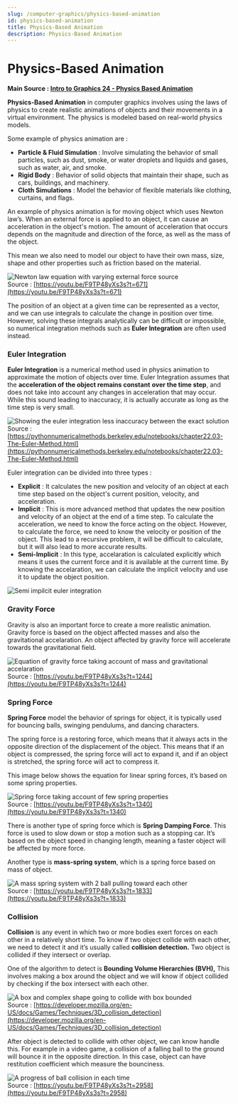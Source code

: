 ```yaml
---
slug: /computer-graphics/physics-based-animation
id: physics-based-animation
title: Physics-Based Animation
description: Physics-Based Animation
---
```


# Physics-Based Animation

**Main Source : [Intro to Graphics 24 - Physics Based Animation](https://youtu.be/F9TP48yXs3s)**

**Physics-Based Animation** in computer graphics involves using the laws of physics to create realistic animations of objects and their movements in a virtual environment. The physics is modeled based on real-world physics models.

Some example of physics animation are :

- **Particle & Fluid Simulation** : Involve simulating the behavior of small particles, such as dust, smoke, or water droplets and liquids and gases, such as water, air, and smoke.
- **Rigid Body** : Behavior of solid objects that maintain their shape, such as cars, buildings, and machinery.
- **Cloth Simulations** : Model the behavior of flexible materials like clothing, curtains, and flags.

An example of physics animation is for moving object which uses Newton law’s. When an external force is applied to an object, it can cause an acceleration in the object's motion. The amount of acceleration that occurs depends on the magnitude and direction of the force, as well as the mass of the object.

This mean we also need to model our object to have their own mass, size, shape and other properties such as friction based on the material.

![Newton law equation with varying external force source](./newton-law-equation.png)  
Source : [https://youtu.be/F9TP48yXs3s?t=671](https://youtu.be/F9TP48yXs3s?t=671)

The position of an object at a given time can be represented as a vector, and we can use integrals to calculate the change in position over time. However, solving these integrals analytically can be
difficult or impossible, so numerical integration methods such as **Euler Integration** are often used instead.

### Euler Integration

**Euler Integration** is a numerical method used in physics animation to approximate the motion of objects over time. Euler Integration assumes that the **acceleration of the object remains constant** **over the time step**, and does not take into account any changes in acceleration that may occur. While this sound leading to inaccuracy, it is actually accurate as long as the time step is very small.

![Showing the euler integration less inaccuracy between the exact solution](./euler-integration.png)  
Source : [https://pythonnumericalmethods.berkeley.edu/notebooks/chapter22.03-The-Euler-Method.html](https://pythonnumericalmethods.berkeley.edu/notebooks/chapter22.03-The-Euler-Method.html)

Euler integration can be divided into three types :

- **Explicit** : It calculates the new position and velocity of an object at each time step based on the
  object's current position, velocity, and acceleration.
- **Implicit** : This is more advanced method that updates the new position and velocity of an object at the end of a time step. To calculate the acceleration, we need to know the force acting on the object. However, to calculate the force, we need to know the velocity or position of the object. This lead to a recursive problem, it will be difficult to calculate, but it will also lead to more accurate results.
- **Semi-Implicit** : In this type, accelaration is calculated explicitly which means it uses the current force and it is available at the current time. By knowing the accelaration, we can calculate the implicit velocity and use it to update the object position.

![Semi impilcit euler integration](./semi-implicit-euler-integration.png)

### Gravity Force

Gravity is also an important force to create a more realistic animation. Gravity force is based on the object affected masses and also the gravitational accelaration. An object affected by gravity force will accelerate towards the gravitational field.

![Equation of gravity force taking account of mass and gravitational accelaration](./gravity-force.png)  
Source : [https://youtu.be/F9TP48yXs3s?t=1244](https://youtu.be/F9TP48yXs3s?t=1244)

### Spring Force

**Spring Force** model the behavior of springs for object, it is typically used for bouncing balls, swinging pendulums, and dancing characters.

The spring force is a restoring force, which means that it always acts in the opposite direction of the displacement of the object. This means that if an object is compressed, the spring force will act to expand it, and if an object is stretched, the spring force will act to compress it.

This image below shows the equation for linear spring forces, it’s based on some spring properties.

![Spring force taking account of few spring properties](./spring-force.png)  
Source : [https://youtu.be/F9TP48yXs3s?t=1340](https://youtu.be/F9TP48yXs3s?t=1340)

There is another type of spring force which is **Spring Damping Force**. This force is used to slow down or stop a motion such as a stopping car. It’s based on the object speed in changing length, meaning a faster object will be affected by more force.

Another type is **mass-spring system**, which is a spring force based on mass of object.

![A mass spring system with 2 ball pulling toward each other](./mass-spring.png)  
Source : [https://youtu.be/F9TP48yXs3s?t=1833](https://youtu.be/F9TP48yXs3s?t=1833)

### Collision

**Collision** is any event in which two or more bodies exert forces on each other in a relatively short time. To know if two object collide with each other, we need to detect it and it’s usually called **collision detection.** Two object is collided if they intersect or overlap.

One of the algorithm to detect is **Bounding Volume Hierarchies (BVH),** This involves making a box around the object and we will know if object collided by checking if the box intersect with each other.

![A box and complex shape going to collide with box bounded](./bvh-algorithm.png)  
Source : [https://developer.mozilla.org/en-US/docs/Games/Techniques/3D_collision_detection](https://developer.mozilla.org/en-US/docs/Games/Techniques/3D_collision_detection)

After object is detected to collide with other object, we can know handle this. For example in a video game, a collision of a falling ball to the ground will bounce it in the opposite direction. In this case, object can have restitution coefficient which measure the bounciness.

![A progress of ball collision in each time](./collision.png)  
Source : [https://youtu.be/F9TP48yXs3s?t=2958](https://youtu.be/F9TP48yXs3s?t=2958)
